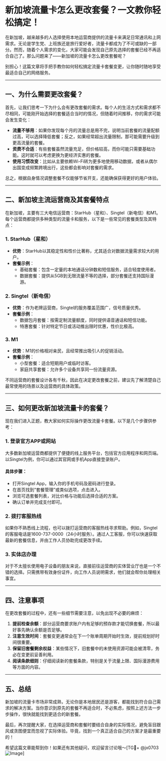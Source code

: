# 新加坡流量卡怎么更改套餐？一文教你轻松搞定！

在新加坡，越来越多的人选择使用本地运营商提供的流量卡来满足日常通讯和上网需求。无论是学生党、上班族还是旅行爱好者，流量卡都成为了不可或缺的一部分。然而，随着个人需求的变化，大家可能会发现自己原先选择的套餐已经不再适合自己了。那么问题来了——新加坡的流量卡怎么更改套餐呢？

别担心！这篇文章将手把手教你如何轻松搞定流量卡套餐变更，让你随时随地享受最适合自己的网络服务。

---

## 一、为什么需要更改套餐？

首先，让我们思考一下为什么会有更改套餐的需求。每个人的生活方式和需求都不尽相同，可能刚开始选择的套餐适合当时的情况，但随着时间推移，你的需求可能会发生变化：

- **流量不够用**：如果你发现每个月的流量总是用不完，说明当前套餐的流量配额过高，可以选择降低套餐；反之，如果经常超出流量限制，那可能需要升级到更高流量的套餐。
- **资费不合适**：有些套餐虽然流量充足，但价格较高，而你可能只需要基础功能。这时就可以考虑更换为更经济实惠的套餐。
- **使用习惯改变**：比如从主要依赖Wi-Fi转为更多地使用移动数据，或者从偶尔出国变成频繁跨境出行，这些都会影响对套餐的需求。

总之，根据自身情况调整套餐不仅能够节省开支，还能确保获得更好的用户体验。

---

## 二、新加坡主流运营商及其套餐特点

在新加坡，主要有三大电信运营商：StarHub（星和）、Singtel（新电信）和M1。每个运营商都提供多种类型的流量卡和服务，以下是一些常见的套餐类型及其特点：

### 1. StarHub（星和）
- **优势**：StarHub以其稳定性和性价比著称，尤其适合对数据流量需求较大的用户。
- **套餐示例**：
  - 基础套餐：包含一定量的本地通话分钟数和短信服务，适合轻度使用者。
  - 数据套餐：提供从5GB到无限流量不等的选择，部分套餐还支持国际漫游。
  
### 2. Singtel（新电信）
- **优势**：作为老牌运营商，Singtel的服务覆盖范围广，信号质量优秀。
- **套餐示例**：
  - 数据包月套餐：按需定制流量额度，同时提供语音通话和短信功能。
  - 特惠套餐：针对特定节日或活动推出限时优惠，性价比极高。

### 3. M1
- **优势**：M1的价格相对亲民，且经常推出吸引人的促销活动。
- **套餐示例**：
  - 小型套餐：适合短期用户或临时访客。
  - 家庭共享套餐：允许多个设备共享同一份流量资源。

不同运营商的套餐设计各有千秋，因此在决定更改套餐之前，建议先了解清楚自己最常使用的场景以及运营商的具体政策。

---

## 三、如何更改新加坡流量卡的套餐？

现在我们进入正题，教大家如何实际操作更改流量卡套餐。以下是几个步骤供参考：

### 1. 登录官方APP或网站
大多数新加坡运营商都提供了便捷的线上服务平台，包括官方应用程序和网页端。以Singtel为例，你可以通过其官网或手机App直接登录账户。

#### 具体步骤：
- 打开Singtel App，输入你的手机号码及密码进行登录。
- 在首页找到“套餐管理”或类似选项，点击进入。
- 浏览可选套餐列表，对比价格与功能后选择合适的方案。
- 确认订单并完成支付即可。

### 2. 拨打客服热线
如果你不熟悉线上流程，也可以拨打运营商的客服热线寻求帮助。例如，Singtel的客服电话是1600-737-0000（24小时服务）。通过人工客服，你可以快速获取最新的套餐信息，并由工作人员协助完成更改手续。

### 3. 实体店办理
对于不太擅长使用电子设备的朋友来说，直接前往运营商的实体营业厅也是一个不错的选择。只需携带有效身份证件，向工作人员说明需求，他们就会帮你处理相关事宜。

---

## 四、注意事项

在更改套餐的过程中，还有一些细节需要注意，以免出现不必要的麻烦：

1. **提前检查余额**：部分运营商要求账户内有足够的预存款才能切换套餐，所以最好事先确认余额是否足够。
2. **注意生效时间**：套餐变更通常会在下一个账单周期开始时生效，提前规划好时间很重要。
3. **保留旧套餐剩余权益**：某些情况下，旧套餐中的未使用资源可能会被清零，务必在变更前妥善利用。
4. **阅读条款细则**：仔细阅读新的套餐条款，特别是关于流量上限、国际漫游费用等方面的内容。

---

## 五、总结

新加坡的流量卡市场非常成熟，无论你是本地居民还是游客，都能找到符合自己需求的解决方案。当你意识到原先的套餐不再适合时，不必焦虑，按照上述方法一步步操作，很快就能找到更适合的新套餐。

最后，再次提醒大家，在选择运营商和套餐时要结合自身的实际情况，避免盲目跟风或贪图便宜而忽视了实际体验。毕竟，找到一个真正适合自己的方案才是最重要的！

希望这篇文章能帮到你！如果还有其他疑问，欢迎留言讨论哦～[TG💪+ @jx0703 ![Image](https://github.com/user-attachments/assets/dbca1d08-cadb-493c-b0ec-ad6f7a83f270)]